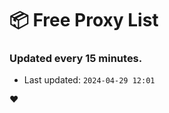 # :package: Free Proxy List
### Updated every 15 minutes.

- Last updated: `2024-04-29 12:01`

:heart:
